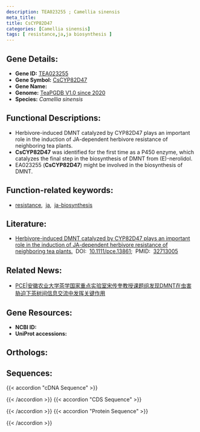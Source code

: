 ```yaml
---
description: TEA023255 ; Camellia sinensis
meta_title:
title: CsCYP82D47
categories: [Camellia sinensis]
tags: [ resistance,ja,ja biosynthesis ]
---
```


## Gene Details:
- **Gene ID:**	[TEA023255]()
- **Gene Symbol:** <u> CsCYP82D47 </u>
- **Gene Name:** 
- **Genome:** [TeaPGDB V1.0 since 2020]()
- **Species:** *Camellia sinensis*

## Functional Descriptions:
   - Herbivore-induced DMNT catalyzed by CYP82D47 plays an important role in the induction of JA-dependent herbivore resistance of neighboring tea plants.
   - **CsCYP82D47** was identified for the first time as a P450 enzyme, which catalyzes the final step in the biosynthesis of DMNT from (E)-nerolidol.
   - EA023255 (**CsCYP82D47**) might be involved in the biosynthesis of DMNT.

## Function-related keywords:
   - [resistance](/tags/resistance/),&nbsp;&nbsp;[ja](/tags/ja/),&nbsp;&nbsp;[ja-biosynthesis](/tags/ja-biosynthesis/)

## Literature:
   - [Herbivore-induced DMNT catalyzed by CYP82D47 plays an important role in the induction of JA-dependent herbivore resistance of neighboring tea plants.]( https://onlinelibrary.wiley.com/doi/10.1111/pce.13861)&nbsp;&nbsp;DOI:&nbsp;&nbsp;[10.1111/pce.13861](https://onlinelibrary.wiley.com/doi/10.1111/pce.13861);&nbsp;&nbsp;PMID:&nbsp;&nbsp;[32713005](https://pubmed.ncbi.nlm.nih.gov/32713005/)

## Related News:
   - [​PCE|安徽农业大学茶学国家重点实验室宋传奎教授课题组发现DMNT在虫害胁迫下茶树间信息交流中发挥关键作用](https://mp.weixin.qq.com/s?__biz=MzIyOTY2NDYyNQ==&mid=2247498675&idx=4&sn=759c504649ee0e538607053c3bb1e26e&chksm=e8bd89addfca00bbb6d22b6cefcf4ba19bc60ef70d9b20ada200e3c4f0896fb2c2c2048cb65b&scene=27#wechat_redirect)

## Gene Resources:
- **NCBI ID:**  [](https://www.ncbi.nlm.nih.gov/gene/?term=)
- **UniProt accessions:** [](https://www.uniprot.org/uniprotkb//entry)

## Orthologs:

## Sequences:
{{< accordion "cDNA Sequence" >}}

{{< /accordion >}}
{{< accordion "CDS Sequence" >}}

{{< /accordion >}}
{{< accordion "Protein Sequence" >}}

{{< /accordion >}}
